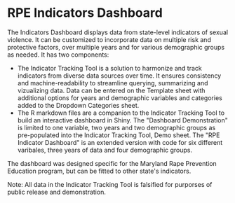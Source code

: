 # RPE Indicators Dashboard

The Indicators Dashboard displays data from state-level indicators of sexual violence. It can be customized to incorporate data on multiple risk and protective factors, over multiple years and for various demographic groups as needed. It has two components:
* The Indicator Tracking Tool is a solution to harmonize and track indicators from diverse data sources over time. It ensures consistency and machine-readability to streamline querying, summarizing and vizualizing data. Data can be entered on the Template sheet with additional options for years and demographic variables and categories added to the Dropdown Categories sheet.   
* The R markdown files are a companion to the Indicator Tracking Tool to build an interactive dashboard in Shiny. The "Dashboard Demonstration" is limited to one variable, two years and two demographic groups as pre-populated into the Indicator Tracking Tool, Demo sheet. The "RPE Indicator Dashboard" is an extended version with code for six different varibales, three years of data and four demographic groups.

The dashboard was designed specific for the Maryland Rape Prevention Education program, but can be fitted to other state's indicators.

Note: All data in the Indicator Tracking Tool is falsified for purporses of public release and demonstration. 
